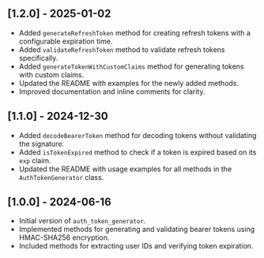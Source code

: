 
## [1.2.0] - 2025-01-02
- Added `generateRefreshToken` method for creating refresh tokens with a configurable expiration time.
- Added `validateRefreshToken` method to validate refresh tokens specifically.
- Added `generateTokenWithCustomClaims` method for generating tokens with custom claims.
- Updated the README with examples for the newly added methods.
- Improved documentation and inline comments for clarity.

## [1.1.0] - 2024-12-30
- Added `decodeBearerToken` method for decoding tokens without validating the signature.
- Added `isTokenExpired` method to check if a token is expired based on its `exp` claim.
- Updated the README with usage examples for all methods in the `AuthTokenGenerator` class.

## [1.0.0] - 2024-06-16
- Initial version of `auth_token_generator`.
- Implemented methods for generating and validating bearer tokens using HMAC-SHA256 encryption.
- Included methods for extracting user IDs and verifying token expiration.

